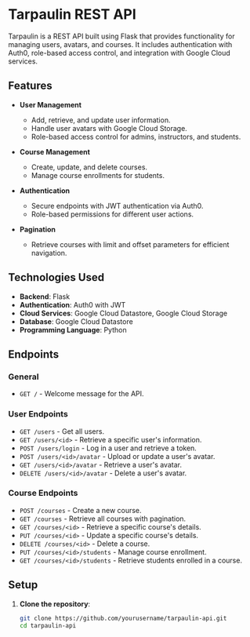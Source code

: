 # Tarpaulin REST API

Tarpaulin is a REST API built using Flask that provides functionality for managing users, avatars, and courses. It includes authentication with Auth0, role-based access control, and integration with Google Cloud services.

## Features

- **User Management**
  - Add, retrieve, and update user information.
  - Handle user avatars with Google Cloud Storage.
  - Role-based access control for admins, instructors, and students.

- **Course Management**
  - Create, update, and delete courses.
  - Manage course enrollments for students.

- **Authentication**
  - Secure endpoints with JWT authentication via Auth0.
  - Role-based permissions for different user actions.

- **Pagination**
  - Retrieve courses with limit and offset parameters for efficient navigation.

## Technologies Used

- **Backend**: Flask
- **Authentication**: Auth0 with JWT
- **Cloud Services**: Google Cloud Datastore, Google Cloud Storage
- **Database**: Google Cloud Datastore
- **Programming Language**: Python

## Endpoints

### General
- `GET /` - Welcome message for the API.

### User Endpoints
- `GET /users` - Get all users.
- `GET /users/<id>` - Retrieve a specific user's information.
- `POST /users/login` - Log in a user and retrieve a token.
- `POST /users/<id>/avatar` - Upload or update a user's avatar.
- `GET /users/<id>/avatar` - Retrieve a user's avatar.
- `DELETE /users/<id>/avatar` - Delete a user's avatar.

### Course Endpoints
- `POST /courses` - Create a new course.
- `GET /courses` - Retrieve all courses with pagination.
- `GET /courses/<id>` - Retrieve a specific course's details.
- `PUT /courses/<id>` - Update a specific course's details.
- `DELETE /courses/<id>` - Delete a course.
- `PUT /courses/<id>/students` - Manage course enrollment.
- `GET /courses/<id>/students` - Retrieve students enrolled in a course.

## Setup

1. **Clone the repository**:
   ```bash
   git clone https://github.com/yourusername/tarpaulin-api.git
   cd tarpaulin-api
